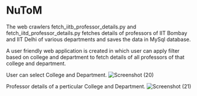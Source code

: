 # NuToM

The web crawlers fetch_iitb_professor_details.py and fetch_iitd_professor_details.py fetches details of professors of IIT Bombay and 
IIT Delhi of various departments and saves the data in MySql database.

A user friendly web application is created in which user can apply filter based on college and department 
to fetch details of all professors of that college and department. 

User can select College and Department.
![Screenshot (20)](https://user-images.githubusercontent.com/41230764/104068091-57330e80-522a-11eb-9df0-5ae23f9a8d72.png)

Professor details of a perticular College and Department.
![Screenshot (21)](https://user-images.githubusercontent.com/41230764/104068149-703bbf80-522a-11eb-948c-72a5d7cbc430.png)
